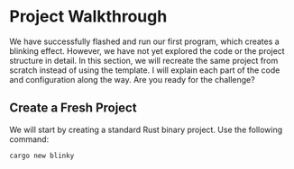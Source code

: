 # Project Walkthrough

We have successfully flashed and run our first program, which creates a blinking effect. However, we have not yet explored the code or the project structure in detail. In this section, we will recreate the same project from scratch instead of using the template. I will explain each part of the code and configuration along the way. Are you ready for the challenge?

## Create a Fresh Project

We will start by creating a standard Rust binary project. Use the following command:

```bash
cargo new blinky
```


